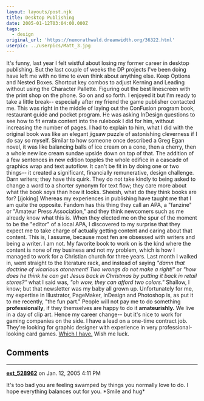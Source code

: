 ```yaml
---
layout: layouts/post.njk
title: Desktop Publishing
date: 2005-01-12T03:04:00.000Z
tags:
  - design
original_url: 'https://nemorathwald.dreamwidth.org/36322.html'
userpic: ../userpics/Matt_3.jpg
---
```

It's funny, last year I felt wistful about losing my former career in desktop publishing. But the last couple of weeks the DP projects I've been doing have left me with no time to even think about anything else. Keep Options and Nested Boxes. Shortcut key combos to adjust Kerning and Leading without using the Character Pallette. Figuring out the best linescreen with the print shop on the phone. So on and so forth. I enjoyed it but I'm ready to take a little break-- especially after my friend the game publisher contacted me. This was right in the middle of laying out the ConFusion program book, restaurant guide and pocket program. He was asking InDesign questions to see how to fit errata content into the rulebook I did for him, without increasing the number of pages. I had to explain to him, what I did with the original book was like an elegant jigsaw puzzle of astonishing cleverness if I do say so myself. Similar to how someone once described a Greg Egan novel, it was like balancing balls of ice cream on a cone, then a cherry, then a whole new ice cream sundae upside down on top of that. The addition of a few sentences in new edition topples the whole edifice in a cascade of graphics wrap and text autoflow. It can't be fit in by doing one or two things-- it created a significant, financially remunerative, design challenge. Darn writers; they have this quirk. They do not take kindly to being asked to change a word to a shorter synonym for text flow; they care more about what the book _says_ than how it looks. Sheesh, what do they think books are for? \[/joking\] Whereas my experiences in publishing have taught me that I am quite the opposite. Fandom has this thing they call an APA, a "fanzine" or "Amateur Press Association," and they think newcomers such as me already know what this is. When they elected me on the spur of the moment to be the "editor" of a local APA, I discovered to my surprise that they expect me to take charge of actually getting content and caring about that content. This is, I assume, because most fen are obsessed with writers and being a writer. I am not. My favorite book to work on is the kind where the content is none of my business and not my problem, which is how I managed to work for a Christian church for three years. Last month I walked in, went straight to the literature rack, and instead of saying _"damn that doctrine of vicarious atonement! Two wrongs do not make a right!"_ or _"how does he think he can get Jesus back in Christmas by putting it back in retail stores?"_ what I said was, _"oh wow, they can afford two colors."_ Shallow, I know; but that newsletter was my baby all grown up. Unfortunately for me, my expertise in Illustrator, PageMaker, InDesign and Photoshop is, as put it to me recently, "the fun part." People will not pay me to do something **professionally**, if they themselves are happy to do it **amateurishly.** We live in a day of clip art. Hence my career change-- but it's nice to work for gaming companies on the side. I have a lead on a one-time contract job. They're looking for graphic designer with experience in very professional-looking card games. [Which I have.](http://www.nemorathwald.com/Games.htm#gnostica) Wish me luck.

## Comments

---

**[ext_528962](https://www.dreamwidth.org/users/ext_528962)** on Jan. 12, 2005 4:11 PM

It's too bad you are feeling swamped by things you normally love to do. I hope everything balances out for you. \*Smile and hug\*
